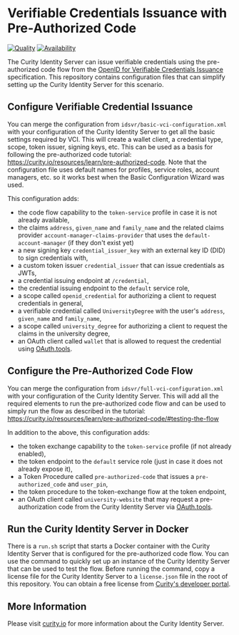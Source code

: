 # Verifiable Credentials Issuance with Pre-Authorized Code

[![Quality](https://img.shields.io/badge/quality-demo-red)](https://curity.io/resources/code-examples/status/)
[![Availability](https://img.shields.io/badge/availability-source-blue)](https://curity.io/resources/code-examples/status/)

The Curity Identity Server can issue verifiable credentials using the pre-authorized code flow from the [OpenID for Verifiable Credentials Issuance](https://openid.net/specs/openid-4-verifiable-credential-issuance-1_0-11.html) specification. This repository contains configuration files that can simplify setting up the Curity Identity Server for this scenario.

## Configure Verifiable Credential Issuance

You can merge the configuration from `idsvr/basic-vci-configuration.xml` with your configuration of the Curity Identity Server to get all the basic settings required by VCI. This will create a wallet client, a credential type, scope, token issuer, signing keys, etc. This can be used as a basis for following the pre-authorized code tutorial: https://curity.io/resources/learn/pre-authorized-code. Note that the configuration file uses default names for profiles, service roles, account managers, etc. so it works best when the Basic Configuration Wizard was used.

This configuration adds:

* the code flow capability to the `token-service` profile in case it is not already available,
* the claims `address`, `given_name` and `family_name` and the related claims provider `account-manager-claims-provider` that uses the `default-account-manager` (if they don't exist yet)
* a new signing key `credential_issuer_key` with an external key ID (DID) to sign credentials with,
* a custom token issuer `credential_issuer` that can issue credentials as JWTs,
* a credential issuing endpoint at `/credential`,
* the credential issuing endpoint to the `default` service role,
* a scope called `openid_credential` for authorizing a client to request credentials in general,
* a verifiable credential called `UniversityDegree` with the user's `address`, `given_name` and `family_name`,
* a scope called `university_degree` for authorizing a client to request the claims in the university degree, 
* an OAuth client called `wallet` that is allowed to request the credential using [OAuth.tools](https://oauth.tools).

## Configure the Pre-Authorized Code Flow

You can merge the configuration from `idsvr/full-vci-configuration.xml` with your configuration of the Curity Identity Server. This will add all the required elements to run the pre-authorized code flow and can be used to simply run the flow as described in the tutorial: https://curity.io/resources/learn/pre-authorized-code/#testing-the-flow

In addition to the above, this configuration adds:

* the token exchange capability to the `token-service` profile (if not already enabled),
* the token endpoint to the `default` service role (just in case it does not already expose it),
* a Token Procedure called `pre-authorized-code` that issues a `pre-authorized_code` and `user_pin`,
* the token procedure to the token-exchange flow at the token endpoint,
* an OAuth client called `university-website` that may request a pre-authorization code from the Curity Identity Server via [OAuth.tools](https://oauth.tools).

## Run the Curity Identity Server in Docker

There is a `run.sh` script that starts a Docker container with the Curity Identity Server that is configured for the pre-authorized code flow. You can use the command to quickly set up an instance of the Curity Identity Server that can be used to test the flow. Before running the command, copy a license file for the Curity Identity Server to a `license.json` file in the root of this repository. You can obtain a free license from [Curity's developer portal](https://developer.curity.io/). 

## More Information

Please visit [curity.io](https://curity.io/) for more information about the Curity Identity Server.

